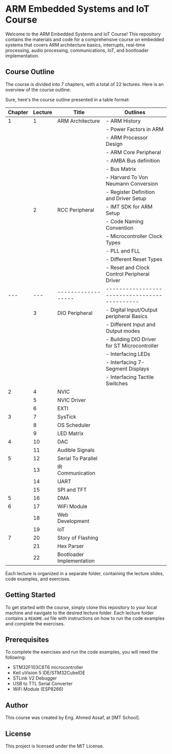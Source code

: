 # ARM Embedded Systems and IoT Course

Welcome to the ARM Embedded Systems and IoT Course! This repository contains the materials and code for a comprehensive course on embedded systems that covers ARM architecture basics, interrupts, real-time processing, audio processing, communications, IoT, and bootloader implementation.

## Course Outline

The course is divided into 7 chapters, with a total of 22 lectures. Here is an overview of the course outline:

Sure, here's the course outline presented in a table format:

| Chapter | Lecture | Title | Outlines |
| ------- | ------- | ----- | -------- |
| 1 | 1 | ARM Architecture |- ARM History|
|   |   |                  | - Power Factors in ARM|
|   |   |                  | - ARM Processor Design|
|   |   |                  | - ARM Core Peripheral|
|   |   |                  | - AMBA Bus definition|
|   |   |                  | - Bus Matrix|
|   |   |                  | - Harvard To Von Neumann Conversion|
|   |   |                  | - Register Definition and Driver Setup|
|   | 2 | RCC Peripheral   | - IMT SDK for ARM Setup|
|   |   |                  | - Code Naming Convention|
|   |   |                  | - Microcontroller Clock Types|
|   |   |                  | - PLL and FLL|
|   |   |                  | - Different Reset Types|
|   |   |                  | - Reset and Clock Control Peripheral Driver|
|---|---|------------------|--------------------------------------------|
|   | 3 | DIO Peripheral   | - Digital Input/Output peripheral Basics|
|   |   |                  | - Different Input and Output modes|
|   |   |                  | - Building DIO Driver for ST Microcontroller|
|   |   |                  | - Interfacing LEDs|
|   |   |                  | - Interfacing 7-Segment Displays|
|   |   |                  | - Interfacing Tactile Switches|
| 2 | 4 | NVIC | |
|   | 5 | NVIC Driver | |
|   | 6 | EXTI | |
| 3 | 7 | SysTick | |
|   | 8 | OS Scheduler | |
|   | 9 | LED Matrix | |
| 4 | 10 | DAC | |
|   | 11 | Audible Signals | |
| 5 | 12 | Serial To Parallel | |
|   | 13 | IR Communication | |
|   | 14 | UART | |
|   | 15 | SPI and TFT | |
| 5 | 16 | DMA | |
| 6 | 17 | WiFi Module | |
|   | 18 | Web Development | |
|   | 19 | IoT | |
| 7 | 20 | Story of Flashing | |
|   | 21 | Hex Parser | |
|   | 22 | Bootloader Implementation | |

Each lecture is organized in a separate folder, containing the lecture slides, code examples, and exercises.

## Getting Started

To get started with the course, simply clone this repository to your local machine and navigate to the desired lecture folder. Each lecture folder contains a `README.md` file with instructions on how to run the code examples and complete the exercises.

## Prerequisites

To complete the exercises and run the code examples, you will need the following:

- STM32F103C8T6 microcontroller
- Keil uVision 5 IDE/STM32CubeIDE
- STLink V2 Debugger
- USB to TTL Serial Converter
- WiFi Module (ESP8266)

## Author

This course was created by Eng. Ahmed Assaf, at [IMT School].

## License

This project is licensed under the MIT License.

